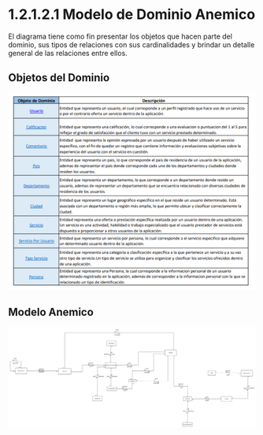 # 1.2.1.2.1 Modelo de Dominio Anemico

El diagrama tiene como fin presentar los objetos que hacen parte del dominio, sus tipos de relaciones con sus cardinalidades y brindar un detalle general de las relaciones entre ellos.

## Objetos del Dominio

![objetos-del-dominio](https://github.com/F3liP3L/Software2-QuickJob-Documentacion/blob/main/assets/modelo-dominio/objetos-dominio.png)


## Modelo Anemico

![modelo-anemico](https://github.com/F3liP3L/Software2-QuickJob-Documentacion/blob/main/assets/Modelo-Dominio/DDD_Modelo_Anemico.jpg)




